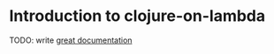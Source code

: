 # Introduction to clojure-on-lambda

TODO: write [great documentation](http://jacobian.org/writing/what-to-write/)
